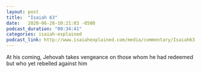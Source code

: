 ```yaml
---
layout: post
title:  "Isaiah 63"
date:   2020-06-28-10:21:03 -0500
podcast_duration: "00:34:41"
categories: isaiah-explained
podcast_link: http://www.isaiahexplained.com/media/commentary/Isaiah63.mp3
---
```

At his coming, Jehovah takes vengeance on those whom he had redeemed but who yet rebelled against him
